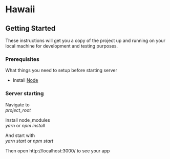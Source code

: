 # Hawaii

## Getting Started

These instructions will get you a copy of the project up and running on your local machine for development and testing purposes.

### Prerequisites

What things you need to setup before starting server

<ul>
    <li>Install <a target="_blank" href="https://nodejs.org/en/">Node</a></li>
</ul>

### Server starting

Navigate to <br/>
_project\_root_

Install node_modules <br/>
_yarn_ or _npm_ _install_

And start with <br/>
_yarn_ _start_ or _npm_ _start_

Then open http://localhost:3000/ to see your app